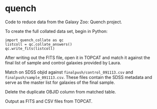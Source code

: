 quench
======

Code to reduce data from the Galaxy Zoo: Quench project. 

To create the full collated data set, begin in Python:

```
import quench_collate as qc
listcoll = qc.collate_answers()
qc.write_fits(listcoll)
```

After writing out the FITS file, open it in TOPCAT and match it against the final list of sample and control galaxies provided by Laura.

Match on SDSS objid against ```finalpush/control_091113.csv``` and ```finalpush/sample_091113.csv```. These files contain the SDSS metadata and serve as the master list for galaxies of the final sample.

Delete the duplicate OBJID column from matched table. 

Output as FITS and CSV files from TOPCAT.


